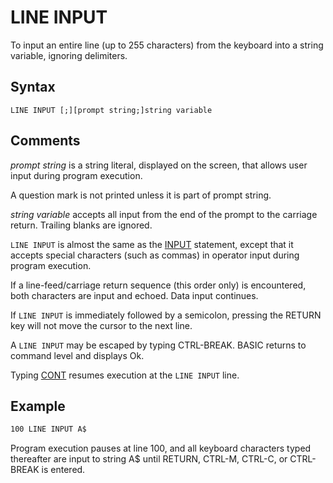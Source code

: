 # LINE INPUT

To input an entire line (up to 255 characters) from the keyboard into a string variable, ignoring delimiters.

## Syntax

`LINE INPUT [;][prompt string;]string variable`

## Comments

*prompt string* is a string literal, displayed on the screen, that allows user input during program execution.

A question mark is not printed unless it is part of prompt string.

*string variable* accepts all input from the end of the prompt to the carriage return. Trailing blanks are ignored.

`LINE INPUT` is almost the same as the [INPUT](INPUT) statement, except that it accepts special characters (such as commas) in operator input during program execution.

If a line-feed/carriage return sequence (this order only) is encountered, both characters are input and echoed. Data input continues.

If `LINE INPUT` is immediately followed by a semicolon, pressing the RETURN key will not move the cursor to the next line.

A `LINE INPUT` may be escaped by typing CTRL-BREAK. BASIC returns to command level and displays Ok.

Typing [CONT](CONT) resumes execution at the `LINE INPUT` line.

## Example

```vb
100 LINE INPUT A$
```

Program execution pauses at line 100, and all keyboard characters typed thereafter are input to string A$ until RETURN, CTRL-M, CTRL-C, or CTRL-BREAK is entered.
